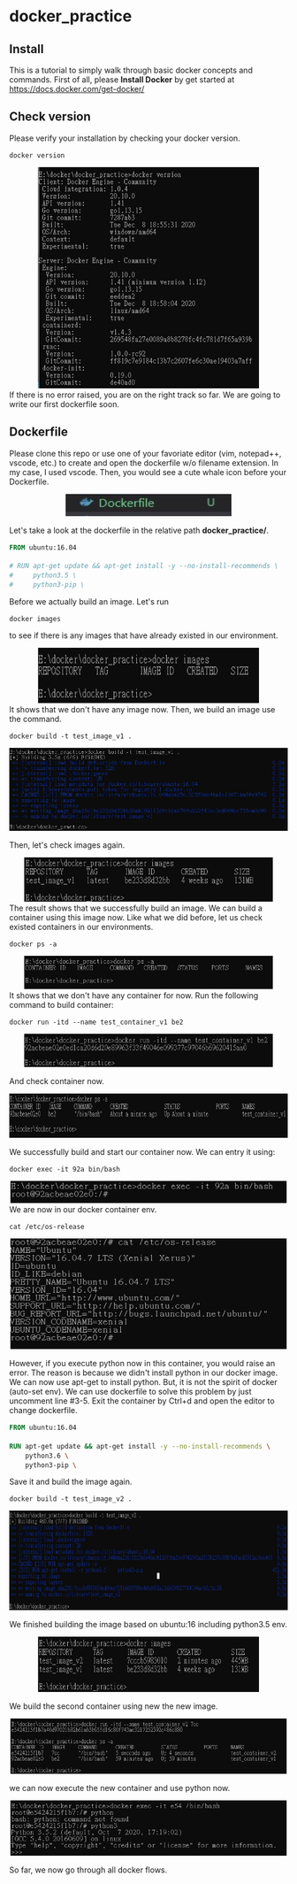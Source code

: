 # **docker_practice**

## **Install**
This is a tutorial to simply walk through basic docker concepts and commands. First of all, please **Install Docker** by get started at https://docs.docker.com/get-docker/

## **Check version**
Please verify your installation by checking your docker version.
```docker
docker version
```
<div align=center><img width="400" height="400" src="src/dockerversion.jpg"/></div>
If there is no error raised, you are on the right track so far. We are going to write our first dockerfile soon.

## **Dockerfile**
Please clone this repo or use one of your favoriate editor (vim, notepad++, vscode, etc.) to create and open the dockerfile w/o filename extension. In my case, I used vscode. Then, you would see a cute whale icon before your Dockerfile.  

<div align=center><img width="300" height="40" src="src/dockerfileicon.jpg"/></div>
  

Let's take a look at the dockerfile in the relative path **docker_practice/**.
```dockerfile
FROM ubuntu:16.04

# RUN apt-get update && apt-get install -y --no-install-recommends \
#     python3.5 \
#     python3-pip \
```

Before we actually build an image. Let's run 
```docker
docker images
```
to see if there is any images that have already existed in our environment.
<div align=center><img width="400" height="100" src="src/dockerimages.jpg"/></div>
It shows that we don't have any image now. Then, we build an image use the command.  

```docker
docker build -t test_image_v1 .
```
<div align=center><img width="600" height="150" src="src/dockerbuild.jpg"/></div>

Then, let's check images again.  

<div align=center><img width="450" height="80" src="src/dockerimages_v2.jpg"/></div>
The result shows that we successfully build an image. We can build a container using this image now. Like what we did before, let us check existed containers in our environments.  

```
docker ps -a
```
<div align=center><img width="450" height="60" src="src/dockerps_a_v1.jpg"/></div>
It shows that we don't have any container for now. Run the following command to build container:  

```docker
docker run -itd --name test_container_v1 be2
```
<div align=center><img width="450" height="60" src="src/dockerrun_v1.jpg"/></div>
  
And check container now.

<div align=center><img width="650" height="80" src="src/dockerps_a_v2.jpg"/></div>

We successfully build and start our container now. We can entry it using:
```docker
docker exec -it 92a bin/bash
```
<div align=center><img width="500" height="40" src="src/dockerexec_v1.jpg"/></div>
We are now in our docker container env. 

```linux
cat /etc/os-release
```
<div align=center><img width="500" height="200" src="src/checkubuntuversion.jpg"/></div>

However, if you execute python now in this container, you would raise an error. The reason is because we didn't install python in our docker image. We can now use apt-get to install python. But, it is not the spirit of docker (auto-set env). We can use dockerfile to solve this problem by just uncomment line #3-5.
Exit the container by Ctrl+d and open the editor to change dockerfile.
```dockerfile
FROM ubuntu:16.04

RUN apt-get update && apt-get install -y --no-install-recommends \
    python3.6 \
    python3-pip \
```
Save it and build the image again.

```docker
docker build -t test_image_v2 .
```
<div align=center><img width="600" height="180" src="src/dockerbuild_v2.jpg"/></div>

We finished building the image based on ubuntu:16 including python3.5 env.

<div align=center><img width="400" height="100" src="src/dockerimages_v3.jpg"/></div>

We build the second container using new the new image.

<div align=center><img width="500" height="100" src="src/dockerrun_v2.jpg"/></div>

we can now execute the new container and use python now.

<div align=center><img width="500" height="100" src="src/dockerexec_v2.jpg"/></div>

So far, we now go through all docker flows.